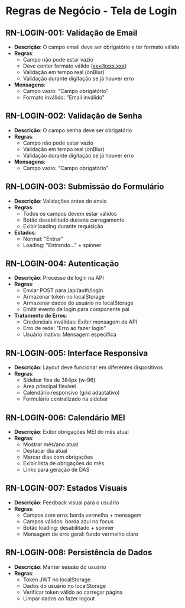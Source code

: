 # Regras de Negócio - Tela de Login

## RN-LOGIN-001: Validação de Email
- **Descrição**: O campo email deve ser obrigatório e ter formato válido
- **Regras**:
  - Campo não pode estar vazio
  - Deve conter formato válido (xxx@xxx.xxx)
  - Validação em tempo real (onBlur)
  - Validação durante digitação se já houver erro
- **Mensagens**:
  - Campo vazio: "Campo obrigatório"
  - Formato inválido: "Email inválido"

## RN-LOGIN-002: Validação de Senha
- **Descrição**: O campo senha deve ser obrigatório
- **Regras**:
  - Campo não pode estar vazio
  - Validação em tempo real (onBlur)
  - Validação durante digitação se já houver erro
- **Mensagens**:
  - Campo vazio: "Campo obrigatório"

## RN-LOGIN-003: Submissão do Formulário
- **Descrição**: Validações antes do envio
- **Regras**:
  - Todos os campos devem estar válidos
  - Botão desabilitado durante carregamento
  - Exibir loading durante requisição
- **Estados**:
  - Normal: "Entrar"
  - Loading: "Entrando..." + spinner

## RN-LOGIN-004: Autenticação
- **Descrição**: Processo de login na API
- **Regras**:
  - Enviar POST para /api/auth/login
  - Armazenar token no localStorage
  - Armazenar dados do usuário no localStorage
  - Emitir evento de login para componente pai
- **Tratamento de Erros**:
  - Credenciais inválidas: Exibir mensagem da API
  - Erro de rede: "Erro ao fazer login"
  - Usuário inativo: Mensagem específica

## RN-LOGIN-005: Interface Responsiva
- **Descrição**: Layout deve funcionar em diferentes dispositivos
- **Regras**:
  - Sidebar fixa de 384px (w-96)
  - Área principal flexível
  - Calendário responsivo (grid adaptativo)
  - Formulário centralizado na sidebar

## RN-LOGIN-006: Calendário MEI
- **Descrição**: Exibir obrigações MEI do mês atual
- **Regras**:
  - Mostrar mês/ano atual
  - Destacar dia atual
  - Marcar dias com obrigações
  - Exibir lista de obrigações do mês
  - Links para geração de DAS

## RN-LOGIN-007: Estados Visuais
- **Descrição**: Feedback visual para o usuário
- **Regras**:
  - Campos com erro: borda vermelha + mensagem
  - Campos válidos: borda azul no focus
  - Botão loading: desabilitado + spinner
  - Mensagem de erro geral: fundo vermelho claro

## RN-LOGIN-008: Persistência de Dados
- **Descrição**: Manter sessão do usuário
- **Regras**:
  - Token JWT no localStorage
  - Dados do usuário no localStorage
  - Verificar token válido ao carregar página
  - Limpar dados ao fazer logout